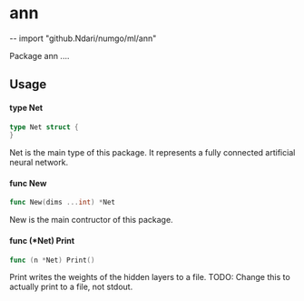 # ann
--
    import "github.Ndari/numgo/ml/ann"

Package ann ....

## Usage

#### type Net

```go
type Net struct {
}
```

Net is the main type of this package. It represents a fully connected artificial
neural network.

#### func  New

```go
func New(dims ...int) *Net
```
New is the main contructor of this package.

#### func (*Net) Print

```go
func (n *Net) Print()
```
Print writes the weights of the hidden layers to a file. TODO: Change this to
actually print to a file, not stdout.
